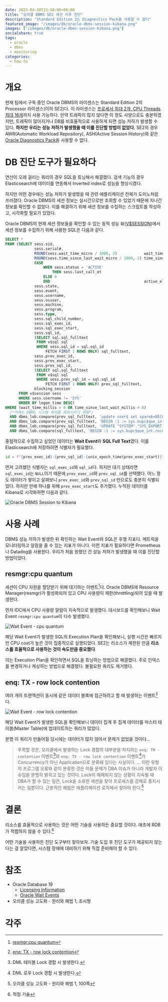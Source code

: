```yaml
---
date: 2023-04-30T23:58:00+09:00
title: "오라클 DBMS SE2 세션 사후 진단"
description: "Standard Edition 2는 Diagnostics Pack을 사용할 수 없다"
featured_image: "/images/db/oracle-dbms-session-kibana.png"
images: ["/images/db/oracle-dbms-session-kibana.png"]
socialshare: true
tags:
  - oracle
  - dbms
  - monitoring
categories:
  - how-to
---
```


# 개요

현재 팀에서 구독 중인 Oracle DBMS의 라이센스는 Standard Edition 2의 Processor 라이센스(이하 SE2)다.
이 라이센스는 [프로세서 최대 2개, CPU Threads 최대 16개](https://www.cubrid.com/blog/3813513)까지 사용 가능하다.
만약 트래픽이 많지 않다면 이 정도 사양으로도 충분하겠지만,
트래픽이 많아지거나 DB를 비효율적으로 사용하게 되면 성능 저하가 발생할 수 있다.
**하지만 우리는 성능 저하가 발생했을 때 이를 진단할 방법이 없었다.**
SE2의 경우 AWR(Automatic Workload Repository), ASH(Active Session History)와 같은
[Oracle Diagnostics Pack](https://docs.oracle.com/en/database/oracle/oracle-database/19/dblic/Licensing-Information.html#GUID-68A4128C-4F52-4441-8BC0-A66F5B3EEC35)을
사용할 수 없다.

# DB 진단 도구가 필요하다

연산이 오래 걸리는 쿼리의 경우 SQL을 튜닝해서 해결했다.
검색 기능의 경우 Elasticsearch에 데이터를 연동해서 Inverted index로 성능을 향상시켰다.

하지만 어떤 경우에는 성능 저하가 발생했을 때 관련 애플리케이션 전체가 도미노처럼 쓰러졌다.
Oracle DBMS의 세션 정보는 실시간으로만 조회할 수 있었기 때문에 지나간 정보를 확인할 수 없었다.
이를 해결하기 위해 세션 정보를 수집하는 스크립트를 작성하고, 시각화할 필요가 있었다.

Oracle DBMS의 현재 세션 정보들을 확인할 수 있는 동적 성능 뷰([V$SESSION](https://docs.oracle.com/en/database/oracle/oracle-database/19/refrn/V-SESSION.html))에서
세션 정보를 수집하기 위해 사용한 SQL은 다음과 같다.

```sql
SELECT *
FROM (SELECT sess.sid,
             sess.serial#,
             ROUND(sess.wait_time_micro / 1000, 2)            wait_time_millis,
             ROUND(sess.time_since_last_wait_micro / 1000, 2) time_since_last_wait_millis,
             CASE
                 WHEN sess.status = 'ACTIVE'
                     THEN sess.last_call_et
                 ELSE 0
                 END                                          active_elapsed_time_secs,
             sess.state,
             sess.event,
             sess.username,
             sess.osuser,
             sess.machine,
             sess.program,
             sess.type,
             sess.sql_child_number,
             sess.sql_exec_id,
             sess.sql_exec_start,
             sess.sql_id,
             (SELECT sql.sql_fulltext
              FROM v$sql sql
              WHERE sess.sql_id = sql.sql_id
                  FETCH FIRST 1 ROWS ONLY) sql_fulltext,
             sess.prev_exec_id,
             sess.prev_exec_start,
             sess.prev_sql_id,
             (SELECT sql.sql_fulltext
              FROM v$sql sql
              WHERE sess.prev_sql_id = sql.sql_id
                  FETCH FIRST 1 ROWS ONLY) prev_sql_fulltext,
             blocking_session
      FROM v$session sess
      WHERE sess.username != 'SYS'
      ORDER BY logon_time DESC)
WHERE (wait_time_millis > 0 OR time_since_last_wait_millis > 0)
  /*아래는 DBMS 시스템 쿼리를 제외시키기 위함*/
  AND dbms_lob.compare(prev_sql_fulltext, 'update user$ set spare6=DECODE(to_char(:2, ''YYYY-MM-DD''), ''0000-00-00'', to_date(NULL), :2) where user#=:1') != 0
  AND dbms_lob.compare(prev_sql_fulltext, 'BEGIN :1 := sys.kupc$que_int.get_status(:2, :3); END;') != 0
  AND dbms_lob.compare(prev_sql_fulltext, 'UPDATE "SYSTEM"."SYS_EXPORT_SCHEMA_01" SET value_n = :1 WHERE process_order = :2') != 0
  AND dbms_lob.compare(sql_fulltext, 'BEGIN :1 := sys.kupc$que_int.receive(:2); END;') != 0
```

중점적으로 수집하고 싶었던 데이터는 **Wait Event**와 **SQL Full Text**였다.
이를 Elasticsearch에 저장하려면 식별자가 필요했다.

```python
id = f"{prev_exec_id}-{prev_sql_id}-{unix_epoch_time(prev_exec_start)}"
```

먼저 고려했던 식별자는 `sql_exec_id`와 `sql_id`다.
하지만 대기 상태라면 `sql_exec_id`는 `NULL`이기 때문에 `prev_exec_id`와 `prev_sql_id`를 선택했다.
어느 정도 데이터가 쌓이고 살펴보니 `prev_exec_id`와 `prev_sql_id` 만으로도 충분히 식별되었다.
하지만 만에 하나를 위해 `prev_exec_start`도 추가했다.
누적된 데이터를 Kibana로 시각화하면 다음과 같다.

![Oracle DBMS Session to Kibana](/images/db/oracle-dbms-session-kibana.png)

# 사용 사례

DBMS 성능 저하가 발생한 뒤 확인하는 Wait Event와 SQL은 후행 지표다.
메트릭을 모니터링하고 알람을 줄 수 있는 지표가 아니다.
이런 지표가 필요하다면 Prometheus나 Datadog을 사용한다.
우리가 처음 원했던 건 성능 저하가 발생했을 때 이를 진단할 방법이었다.

## resmgr:cpu quantum

세션이 CPU 자원을 할당받기 위해 대기하는 이벤트[^1]다.
Oracle DBMS에 Resource Manager(resmgr)가 활성화되어 있고
CPU 사용량이 제한(throttling)되어 있을 때 발생한다.

먼저 IDC에서 CPU 사용량 알람이 지속적으로 발생했다.
대시보드를 확인해보니 Wait Event `resmgr:cpu quantum`이 다수 발생했다.

![Wait Event - cpu quantum](/images/db/wait-event-cpu-quantum.png)

해당 Wait Event가 발생한 SQL의 Execution Plan을 확인해보니,
실행 시간은 빠르지만 CPU cost가 높은 것이 집중적으로 실행되었다.
SE2는 리소스가 제한된 만큼 **리소스를 효율적으로 사용하는 것이 속도만큼 중요했다**.

이는 Execution Plan을 확인하면서 SQL을 튜닝하는 방법으로 해결했다.
주로 인덱스를 변경하거나 캐싱하는 방법으로 해결했다.
불필요한 쿼리도 제거했다.

## enq: TX - row lock contention

여러 개의 트랜잭션이 동시에 같은 데이터 블록에 접근하려고 할 때 발생하는 이벤트[^2]다.

![Wait Event - row lock contention](/images/db/wait-event-row-lock-contention.png)

해당 Wait Event가 발생한 SQL을 확인해보니
데이터 집계 후 집계 데이터를 마스터 테이블(Master Table)에 업데이트하는 쿼리가 많았다.

분명 이 쿼리가 만들어질 당시에는 데이터가 많지 않아서 문제가 없었을 것이다...

> 주목할 것은, 오라클에서 발생하는 Lock 경합의 대부분을 차지하는 `enq: TM - contention` 이벤트[^3]와
> `enq: TX - row lock contention` 이벤트[^4]가 Concurrency가 아닌 Application으로 분류돼 있다는 사실이다.
> ...
> 이런 유형의 프로그램 오류와 같이 분류한 것은 이들 문제가 DBA 이슈가 아니라 개발자 이슈임을 분명히 밝히고 있는 것이다.
> Lock이 해제되지 않는 상황이 지속될 때 DBA가 할 수 있는 일은, Lock을 소유한 세션을 찾아 프로세스를 강제로 중지시키는 일뿐이다.
> 근본적인 해법은 애플리케이션 로직에서 찾아야 한다.[^5]

# 결론

리소스를 효율적으로 사용하는 것은 어떤 기술을 사용하든 중요할 것이다.
애초에 RDB가 적합하지 않을 수 있다.[^6]

어떤 기술을 사용하든 진단 도구부터 찾아보자.
기술 도입 후 진단 도구가 제공되지 않는다는 걸 알았다면, 시스템 장애에 대비하기 위해 직접 준비해야 할 수 있다.

# 참조

- Oracle Database 19
  - [Licensing Information](https://docs.oracle.com/en/database/oracle/oracle-database/19/dblic/Licensing-Information.html)
  - [Oracle Wait Events](https://docs.oracle.com/en/database/oracle/oracle-database/19/refrn/oracle-wait-events.html)
- 오라클 성능 고도화 - 원리와 해법 1, 조시형

# 각주

[^1]: [resmgr:cpu quantum](https://docs.oracle.com/en/database/oracle/oracle-database/19/refrn/descriptions-of-wait-events.html#GUID-078224AC-3117-48ED-AC8A-4C570AD462A0)
[^2]: [enq: TX - row lock contention](https://docs.oracle.com/en/database/oracle/oracle-database/19/refrn/descriptions-of-wait-events.html#GUID-2A907B53-E98C-44C3-BBF0-4C649D73DF07)
[^3]: DML 테이블 Lock 경합 시 발생한다.
[^4]: DML 로우 Lock 경합 시 발생한다.
[^5]: 오라클 성능 고도화 - 원리와 해법 1, 100쪽
[^6]: 적정 기술

